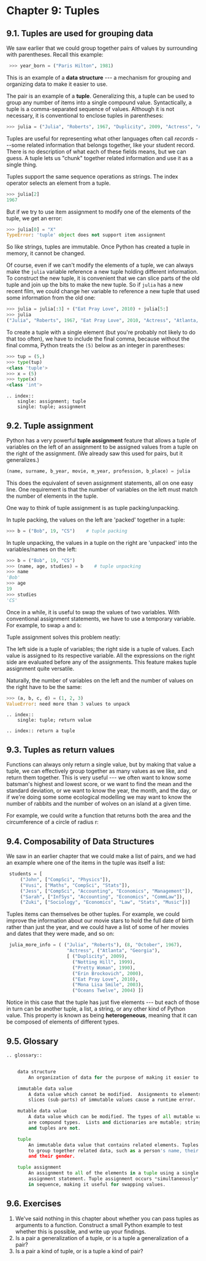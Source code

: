 # Chapter 9: Tuples

## 9.1. Tuples are used for grouping data

We saw earlier that we could group together pairs of values by surrounding with parentheses. Recall this example:

```python
 >>> year_born = ("Paris Hilton", 1981) 
```

This is an example of a **data structure** \-\-- a mechanism for grouping and organizing data to make it easier to use.

The pair is an example of a **tuple**. Generalizing this, a tuple can be used to group any number of items into a single compound value. Syntactically, a tuple is a comma-separated sequence of values. Although it is not necessary, it is conventional to enclose tuples in parentheses:

```python
>>> julia = ("Julia", "Roberts", 1967, "Duplicity", 2009, "Actress", "Atlanta, Georgia")
```

Tuples are useful for representing what other languages often call *records* \-\--some related information that belongs together, like your student record. There is no description of what each of these fields means, but we can guess. A tuple lets us \"chunk\" together related information and use it as a single thing.

Tuples support the same sequence operations as strings. The index operator selects an element from a tuple.

```python
>>> julia[2]
1967
```

But if we try to use item assignment to modify one of the elements of the tuple, we get an error:

```python
>>> julia[0] = "X"
TypeError: 'tuple' object does not support item assignment
```

So like strings, tuples are immutable. Once Python has created a tuple in memory, it cannot be changed.

Of course, even if we can\'t modify the elements of a tuple, we can always make the `julia` variable reference a new tuple holding different information. To construct the new tuple, it is convenient that we can slice parts of the old tuple and join up the bits to make the new tuple. So if `julia` has a new recent film, we could change her variable to
reference a new tuple that used some information from the old one:

```python
>>> julia = julia[:3] + ("Eat Pray Love", 2010) + julia[5:]
>>> julia
("Julia", "Roberts", 1967, "Eat Pray Love", 2010, "Actress", "Atlanta, Georgia")
```

To create a tuple with a single element (but you\'re probably not likely to do that too often), we have to include the final comma, because without the final comma, Python treats the `(5)` below as an integer in parentheses:

```python
>>> tup = (5,)
>>> type(tup)
<class 'tuple'> 
>>> x = (5)
>>> type(x)
<class 'int'>     
```

```
.. index::
    single: assignment; tuple
    single: tuple; assignment
```

## 9.2. Tuple assignment

Python has a very powerful **tuple assignment** feature that allows a tuple of variables on the left of an assignment to be assigned values from a tuple on the right of the assignment. (We already saw this used for pairs, but it generalizes.)

```python
(name, surname, b_year, movie, m_year, profession, b_place) = julia
```

This does the equivalent of seven assignment statements, all on one easy line. One requirement is that the number of variables on the left must match the number of elements in the tuple.

One way to think of tuple assignment is as tuple packing/unpacking.

In tuple packing, the values on the left are \'packed\' together in a tuple:

```python
>>> b = ("Bob", 19, "CS")    # tuple packing
```

In tuple unpacking, the values in a tuple on the right are \'unpacked\' into the variables/names on the left:

```python
>>> b = ("Bob", 19, "CS")
>>> (name, age, studies) = b    # tuple unpacking
>>> name
'Bob'
>>> age
19
>>> studies
'CS'
```

Once in a while, it is useful to swap the values of two variables. With conventional assignment statements, we have to use a temporary variable. For example, to swap `a` and `b`:

Tuple assignment solves this problem neatly:

The left side is a tuple of variables; the right side is a tuple of values. Each value is assigned to its respective variable. All the expressions on the right side are evaluated before any of the assignments. This feature makes tuple assignment quite versatile.

Naturally, the number of variables on the left and the number of values on the right have to be the same:

```python
>>> (a, b, c, d) = (1, 2, 3)
ValueError: need more than 3 values to unpack 
```

```
.. index::
    single: tuple; return value
```

```
.. index:: return a tuple
```

## 9.3. Tuples as return values

Functions can always only return a single value, but by making that value a tuple, we can effectively group together as many values as we like, and return them together. This is very useful \-\-- we often want to know some batsman\'s highest and lowest score, or we want to find the mean and the standard deviation, or we want to know the year, the month,
and the day, or if we\'re doing some some ecological modelling we may want to know the number of rabbits and the number of wolves on an island at a given time.

For example, we could write a function that returns both the area and the circumference of a circle of radius r:

## 9.4. Composability of Data Structures

We saw in an earlier chapter that we could make a list of pairs, and we had an example where one of the items in the tuple was itself a list:

```python
 students = [
     ("John", ["CompSci", "Physics"]),
     ("Vusi", ["Maths", "CompSci", "Stats"]),
     ("Jess", ["CompSci", "Accounting", "Economics", "Management"]),
     ("Sarah", ["InfSys", "Accounting", "Economics", "CommLaw"]),
     ("Zuki", ["Sociology", "Economics", "Law", "Stats", "Music"])]
```

Tuples items can themselves be other tuples. For example, we could improve the information about our movie stars to hold the full date of birth rather than just the year, and we could have a list of some of her movies and dates that they were made, and so on:

```python
 julia_more_info = ( ("Julia", "Roberts"), (8, "October", 1967), 
                      "Actress", ("Atlanta", "Georgia"),  
                      [ ("Duplicity", 2009), 
                        ("Notting Hill", 1999),
                        ("Pretty Woman", 1990),
                        ("Erin Brockovich", 2000),
                        ("Eat Pray Love", 2010),
                        ("Mona Lisa Smile", 2003),
                        ("Oceans Twelve", 2004) ])
```

Notice in this case that the tuple has just five elements \-\-- but each of those in turn can be another tuple, a list, a string, or any other kind of Python value. This property is known as being **heterogeneous**, meaning that it can be composed of elements of different types.

## 9.5. Glossary

```python
.. glossary::


    data structure
        An organization of data for the purpose of making it easier to use.

    immutable data value
        A data value which cannot be modified.  Assignments to elements or
        slices (sub-parts) of immutable values cause a runtime error.

    mutable data value
        A data value which can be modified. The types of all mutable values
        are compound types.  Lists and dictionaries are mutable; strings
        and tuples are not.

    tuple
        An immutable data value that contains related elements. Tuples are used
        to group together related data, such as a person's name, their age,
        and their gender.

    tuple assignment
        An assignment to all of the elements in a tuple using a single
        assignment statement. Tuple assignment occurs *simultaneously* rather than
        in sequence, making it useful for swapping values.
```        
        
## 9.6. Exercises

1.  We\'ve said nothing in this chapter about whether you can pass tuples as arguments to a function. Construct a small Python example to test whether this is possible, and         write up your findings.
2.  Is a pair a generalization of a tuple, or is a tuple a generalization of a pair?
3.  Is a pair a kind of tuple, or is a tuple a kind of pair?
